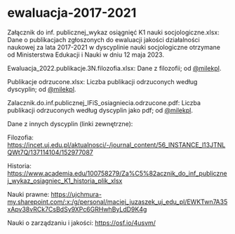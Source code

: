 # ewaluacja-2017-2021

Załącznik do inf. publicznej_wykaz osiągnięć K1 nauki socjologiczne.xlsx: Dane o publikacjach zgłoszonych do ewaluacji jakości działalności naukowej za lata 2017-2021 w dyscyplinie nauki socjologiczne otrzymane od Ministerstwa Edukacji i Nauki w dniu 12 maja 2023.

Ewaluacja_2022.publikacje.3N.filozofia.xlsx: Dane z filozofii; od [@milekpl](https://github.com/milekpl).

Publikacje odrzucone.xlsx: Liczba publikacji odrzuconych według dyscyplin; od [@milekpl](https://github.com/milekpl).

Zalacznik.do.inf.publicznej_IFiS_osiagniecia.odrzucone.pdf: Liczba publikacji odrzuconych według dyscyplin jako pdf; od [@milekpl](https://github.com/milekpl).


Dane z innych dyscyplin (linki zewnętrzne):

Filozofia: https://incet.uj.edu.pl/aktualnosci/-/journal_content/56_INSTANCE_l13JTNLQWt7Q/137114104/152977087

Historia: https://www.academia.edu/100758279/Za%C5%82acznik_do_inf_publicznej_wykaz_osiagniec_K1_historia_plik_xlsx

Nauki prawne: https://ujchmura-my.sharepoint.com/:x:/g/personal/maciej_juzaszek_uj_edu_pl/EWKTwn7A35xApv38vRCk7CsBdSy9XPc6GRHwhByLdD9K4g

Nauki o zarządzaniu i jakości: https://osf.io/4usvm/
